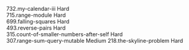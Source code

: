 732.my-calendar-iii                                              Hard  
715.range-module                                                 Hard  
699.falling-squares                                              Hard  
493.reverse-pairs                                                Hard  
315.count-of-smaller-numbers-after-self                          Hard  
307.range-sum-query-mutable                                      Medium
218.the-skyline-problem                                          Hard  
